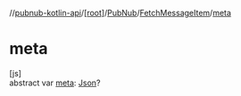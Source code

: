 //[pubnub-kotlin-api](../../../../index.md)/[[root]](../../index.md)/[PubNub](../index.md)/[FetchMessageItem](index.md)/[meta](meta.md)

# meta

[js]\
abstract var [meta](meta.md): [Json](https://kotlinlang.org/api/core/kotlin-stdlib/kotlin.js/-json/index.html)?
